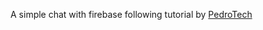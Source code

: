 A simple chat with firebase following tutorial by [PedroTech](https://www.youtube.com/watch?v=0gLr-pBIPhI)
